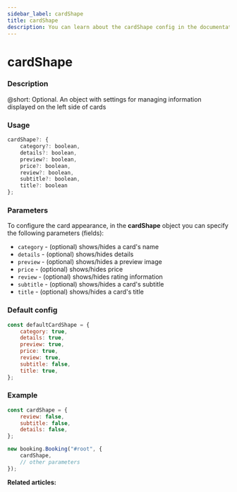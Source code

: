 ```yaml
---
sidebar_label: cardShape
title: cardShape
description: You can learn about the cardShape config in the documentation of the DHTMLX JavaScript Booking library. Browse developer guides and API reference, try out code examples and live demos, and download a free 30-day evaluation version of DHTMLX Booking.
---
```


# cardShape

### Description

@short: Optional. An object with settings for managing information displayed on the left side of cards

### Usage

~~~jsx {}
cardShape?: {
    category?: boolean,
    details?: boolean,
    preview?: boolean,
    price?: boolean,
    review?: boolean,
    subtitle?: boolean,
    title?: boolean
};
~~~

### Parameters

To configure the card appearance, in the **cardShape** object you can specify the following parameters (fields):

- `category` - (optional) shows/hides a card's name
- `details` - (optional) shows/hides details
- `preview` - (optional) shows/hides a preview image
- `price` - (optional) shows/hides price 
- `review` - (optional) shows/hides rating information
- `subtitle` - (optional) shows/hides a card's subtitle
- `title` - (optional) shows/hides a card's title

### Default config

~~~jsx {}
const defaultCardShape = {
	category: true,
	details: true,
	preview: true,
	price: true,
	review: true,
	subtitle: false,
	title: true,
};
~~~

### Example

~~~jsx {1-9,12}
const cardShape = {
	review: false,
	subtitle: false,
	details: false,
};

new booking.Booking("#root", {
	cardShape,
	// other parameters
});
~~~

**Related articles:**
